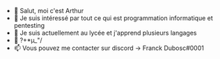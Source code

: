 - 👋 Salut, moi c'est Arthur
- 👀 Je suis intéressé par tout ce qui est programmation informatique et pentesting
- 🌱 Je suis actuellement au lycée et j'apprend plusieurs langages
- 💞️ ?+*µ_"/
- 📫 Vous pouvez me contacter sur discord -> Franck Dubosc#0001

<!---
OriginalCoca/OriginalCoca is a ✨ special ✨ repository because its `README.md` (this file) appears on your GitHub profile.
You can click the Preview link to take a look at your changes.
--->
